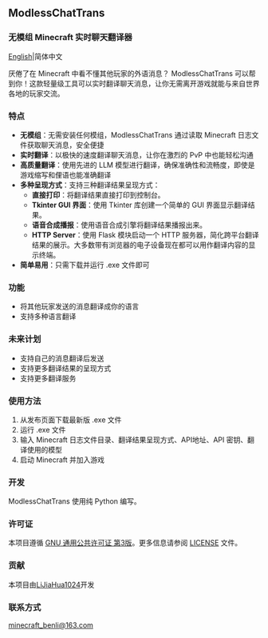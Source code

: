 ## ModlessChatTrans

  ### 无模组 Minecraft 实时聊天翻译器

[English](README.md)|简体中文

厌倦了在 Minecraft 中看不懂其他玩家的外语消息？ ModlessChatTrans 可以帮到你！这款轻量级工具可以实时翻译聊天消息，让你无需离开游戏就能与来自世界各地的玩家交流。

  ### 特点

  - **无模组**：无需安装任何模组，ModlessChatTrans 通过读取 Minecraft 日志文件获取聊天消息，安全便捷
  - **实时翻译**：以极快的速度翻译聊天消息，让你在激烈的 PvP 中也能轻松沟通
  - **高质量翻译**：使用先进的 LLM 模型进行翻译，确保准确性和流畅度，即使是游戏缩写和俚语也能准确翻译
  - **多种呈现方式**：支持三种翻译结果呈现方式：
    - **直接打印**：将翻译结果直接打印到控制台。
    - **Tkinter GUI 界面**：使用 Tkinter 库创建一个简单的 GUI 界面显示翻译结果。
    - **语音合成播报**：使用语音合成引擎将翻译结果播报出来。
    - **HTTP Server**：使用 Flask 模块启动一个 HTTP 服务器，简化跨平台翻译结果的展示。大多数带有浏览器的电子设备现在都可以用作翻译内容的显示终端。
  - **简单易用**：只需下载并运行 .exe 文件即可

  ### 功能

  - 将其他玩家发送的消息翻译成你的语言
  - 支持多种语言翻译

  ### 未来计划

  - 支持自己的消息翻译后发送
  - 支持更多翻译结果的呈现方式
  - 支持更多翻译服务

  ### 使用方法

  1. 从发布页面下载最新版 .exe 文件
  2. 运行 .exe 文件
  3. 输入 Minecraft 日志文件目录、翻译结果呈现方式、API地址、API 密钥、翻译使用的模型
  4. 启动 Minecraft 并加入游戏

  ### 开发

  ModlessChatTrans 使用纯 Python 编写。

  ### 许可证

  本项目遵循 [GNU 通用公共许可证 第3版](https://www.gnu.org/licenses/gpl-3.0.zh-cn.html)。更多信息请参阅 [LICENSE](LICENSE) 文件。 

  ### 贡献

  本项目由[LiJiaHua1024](https://github.com/LiJiaHua1024)开发

  ### 联系方式

  minecraft_benli@163.com

  
